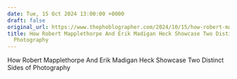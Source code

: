 ```yaml
---
date: Tue, 15 Oct 2024 13:00:00 +0000
draft: false
original_url: https://www.thephoblographer.com/2024/10/15/how-robert-mapplethorpe-and-erik-madigan-heck-showcase-two-distinct-sides-of-photography/
title: How Robert Mapplethorpe And Erik Madigan Heck Showcase Two Distinct Sides of
  Photography
---
```


How Robert Mapplethorpe And Erik Madigan Heck Showcase Two Distinct Sides of Photography